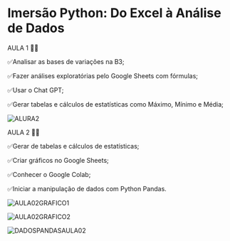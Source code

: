 # Imersão Python: Do Excel à Análise de Dados
AULA 1 👩‍💻

✅Analisar as bases de variações na B3;

✅Fazer análises exploratórias pelo Google Sheets com fórmulas;

✅Usar o Chat GPT;

✅Gerar tabelas e cálculos de estatísticas como Máximo, Mínimo e Média;

![ALURA2](https://github.com/mariaeduardaaBr/Imers-o-Python-Do-Excel-An-lise-de-Dados/assets/142453784/8bb34e6d-a5c1-445a-bbec-a808f5ed691d)

AULA 2 👩‍💻

✅Gerar de tabelas e cálculos de estatísticas;

✅Criar gráficos no Google Sheets;

✅Conhecer o Google Colab;

✅Iniciar a manipulação de dados com Python Pandas.

![AULA02GRAFICO1](https://github.com/mariaeduardaaBr/Imers-o-Python-Do-Excel-An-lise-de-Dados/assets/142453784/acbcbcc5-115f-420c-b12e-6bfc4e923f59)

![AULA02GRAFICO2](https://github.com/mariaeduardaaBr/Imers-o-Python-Do-Excel-An-lise-de-Dados/assets/142453784/ee5582f8-5e3a-4b07-997f-251f6440bef7)

![DADOSPANDASAULA02](https://github.com/mariaeduardaaBr/Imers-o-Python-Do-Excel-An-lise-de-Dados/assets/142453784/bbac5335-5d4c-4d09-b13f-206c512aaac3)

